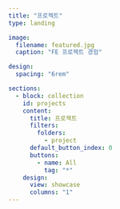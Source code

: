 ```yaml
---
title: "프로젝트"
type: landing

image:
  filename: featured.jpg
  caption: "FE 프로젝트 경험"

design:
  spacing: "6rem"

sections:
  - block: collection
    id: projects
    content:
      title: 프로젝트
      filters:
        folders:
          - project
      default_button_index: 0
      buttons:
        - name: All
          tag: "*"
    design:
      view: showcase
      columns: "1"
---
```

